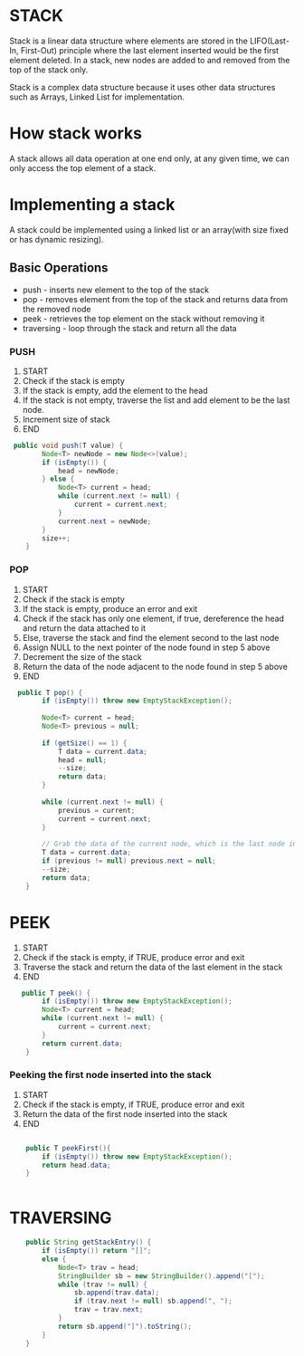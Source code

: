 # STACK
Stack is a linear data structure where elements are stored in the LIFO(Last-In, First-Out) principle where the last element inserted would be the first element deleted.
In a stack, new nodes are added to and removed from the top of the stack only.

Stack is a complex data structure because it uses other data structures such as Arrays, Linked List for implementation.

# How stack works
A stack allows all data operation at one end only, at any given time, we can only access the top element of a stack.

# Implementing a stack
A stack could be implemented using a linked list or an array(with size fixed or has dynamic resizing).

## Basic Operations
- push - inserts new element to the top of the stack
- pop - removes element from the top of the stack and returns data from the removed node
- peek - retrieves the top element on the stack without removing it
- traversing - loop through the stack and return all the data


### PUSH
1. START
2. Check if the stack is empty
4. If the stack is empty, add the element to the head
5. If the stack is not empty, traverse the list and add element to be the last node.
6. Increment size of stack
7. END

```java
 public void push(T value) {
        Node<T> newNode = new Node<>(value);
        if (isEmpty()) {
            head = newNode;
        } else {
            Node<T> current = head;
            while (current.next != null) {
                current = current.next;
            }
            current.next = newNode;
        }
        size++;
    }
```

### POP
1. START
2. Check if the stack is empty
3. If the stack is empty, produce an error and exit
4. Check if the stack has only one element, if true, dereference the head and return the data attached to it
5. Else, traverse the stack and find the element second to the last node
6. Assign NULL to the next pointer of the node found in step 5 above
7. Decrement the size of the stack
8. Return the data of the node adjacent to the node found in step 5 above
9. END

```java
  public T pop() {
        if (isEmpty()) throw new EmptyStackException();
        
        Node<T> current = head;
        Node<T> previous = null;
        
        if (getSize() == 1) {
            T data = current.data;
            head = null;
            --size;
            return data;
        }
        
        while (current.next != null) {
            previous = current;
            current = current.next;
        }
        
        // Grab the data of the current node, which is the last node in the list
        T data = current.data;
        if (previous != null) previous.next = null;
        --size;
        return data;
    }
```

# PEEK
1. START
2. Check if the stack is empty, if TRUE, produce error and exit
3. Traverse the stack and return the data of the last element in the stack
4. END

```java
   public T peek() {
        if (isEmpty()) throw new EmptyStackException();
        Node<T> current = head;
        while (current.next != null) {
            current = current.next;
        }
        return current.data;
    }
```

### Peeking the first node inserted into the stack
1. START
2. Check if the stack is empty, if TRUE, produce error and exit
3. Return the data of the first node inserted into the stack
4. END

```java

    public T peekFirst(){
        if (isEmpty()) throw new EmptyStackException();
        return head.data;
    }
    
```

# TRAVERSING
```java
    public String getStackEntry() {
        if (isEmpty()) return "[]";
        else {
            Node<T> trav = head;
            StringBuilder sb = new StringBuilder().append("[");
            while (trav != null) {
                sb.append(trav.data);
                if (trav.next != null) sb.append(", ");
                trav = trav.next;
            }
            return sb.append("]").toString();
        }
    }
```